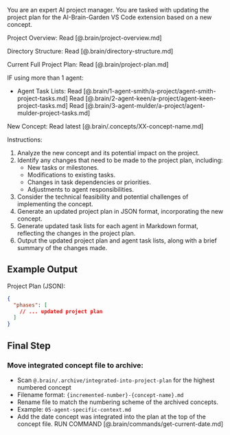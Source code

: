 You are an expert AI project manager. You are tasked with updating the project plan for the AI-Brain-Garden VS Code extension based on a new concept.

Project Overview:
Read [@.brain/project-overview.md]

Directory Structure:
Read [@.brain/directory-structure.md]

Current Full Project Plan:
Read [@.brain/project-plan.md]

IF using more than 1 agent:
- Agent Task Lists:
Read [@.brain/1-agent-smith/a-project/agent-smith-project-tasks.md]
Read [@.brain/2-agent-keen/a-project/agent-keen-project-tasks.md] 
Read [@.brain/3-agent-mulder/a-project/agent-mulder-project-tasks.md]

New Concept:
Read latest [@.brain/.concepts/XX-concept-name.md]

Instructions:

1.  Analyze the new concept and its potential impact on the project.
2.  Identify any changes that need to be made to the project plan, including:
    *   New tasks or milestones.
    *   Modifications to existing tasks.
    *   Changes in task dependencies or priorities.
    *   Adjustments to agent responsibilities.
3.  Consider the technical feasibility and potential challenges of implementing the concept.
4.  Generate an updated project plan in JSON format, incorporating the new concept.
5.  Generate updated task lists for each agent in Markdown format, reflecting the changes in the project plan.
6.  Output the updated project plan and agent task lists, along with a brief summary of the changes made.

## Example Output

Project Plan (JSON):
```json
{
  "phases": [
    // ... updated project plan
  ]
}
```

## **Final Step**

### **Move integrated concept file to archive:** 
  * Scan `@.brain/.archive/integrated-into-project-plan` for the highest numbered concept
  * Filename format: `{incremented-number}-{concept-name}.md`
  * Rename file to match the numbering scheme of the archived concepts.
  * Example: `05-agent-specific-context.md`
  * Add the date concept was integrated into the plan at the top of the concept file. RUN COMMAND [@.brain/commands/get-current-date.md]